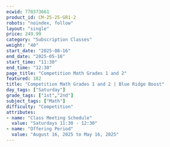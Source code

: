 ```yaml
---
ecwid: 770373661
product_id: CM-25-25-GR1-2
robots: "noindex, follow"
layout: "single"
price: 249.99
category: "Subscription Classes"
weight: "40"
start_date: "2025-08-16"
end_date: "2025-05-16"
start_time: "11:30"
end_time: "12:30"
page_title: "Competition Math Grades 1 and 2"
featured: 182
title: "Competition Math Grades 1 and 2 | Blue Ridge Boost"
day_tags: ["Saturday"]
grade_tags: ["1st","2nd"]
subject_tags: ["Math"]
difficulty: "Competition"
attributes:
- name: "Class Meeting Schedule"
  value: "Saturdays 11:30 - 12:30"
- name: "Offering Period"
  value: "August 16, 2025 to May 16, 2025"
---
```

